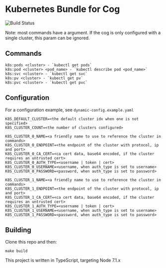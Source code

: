 # Kubernetes Bundle for Cog

![Build Status](https://circleci.com/gh/marccampbell/kubernetes-cog.png)

Note: most commands have a <cluster> argument. If the cog is only configured with a single cluster, this param can be ignored.

## Commands
```
k8s:pods <cluster> - `kubectl get pods`
k8s:pod <cluster> <pod_name> - `kubectl describe pod <pod_name>`
k8s:svc <cluster> - `kubectl get svc`
k8s:pv <cluster> - `kubectl get pv`
k8s:pvc <cluster> - `kubectl get pvc`
```

## Configuration
For a configuration example, see `dynamic-config.example.yaml`
```
K8S_DEFAULT_CLUSTER=<the default cluster idx when one is not specified>
K8S_CLUSTER_COUNT=<the number of clusters configured>

K8S_CLUSTER_0_NAME=<a friendly name to use to reference the cluster in commands>
K8S_CLUSTER_0_ENDPOINT=<the endpoint of the cluster with protocol, ip and port>
K8S_CLUSTER_0_CA_CERT=<ca cert data, base64 encoded, if the cluster requires an untrusted cert>
K8S_CLUSTER_0_AUTH_TYPE=<username | token | cert>
K8S_CLUSTER_0_USERNAME=<username, when auth_type is set to username>
K8S_CLUSTER_0_PASSWORD=<password, when auth_type is set to password>

K8S_CLUSTER_1_NAME=<a friendly name to use to reference the cluster in commands>
K8S_CLUSTER_1_ENDPOINT=<the endpoint of the cluster with protocol, ip and port>
K8S_CLUSTER_1_CA_CERT=<ca cert data, base64 encoded, if the cluster requires an untrusted cert>
K8S_CLUSTER_1_AUTH_TYPE=<username | token | cert>
K8S_CLUSTER_1_USERNAME=<username, when auth_type is set to username>
K8S_CLUSTER_1_PASSWORD=<password, when auth_type is set to password>
```

## Building
Clone this repo and then:

```shell
make build
```

This project is written in TypeScript, targeting Node 7.1.x